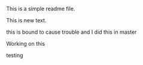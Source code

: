 This is a simple readme file.

This is new text.


this is bound to cause trouble and I did this in master

Working on this

testing